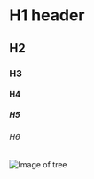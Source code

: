 # H1 header
## H2
### H3
#### H4
##### H5
###### H6

![Image of tree](https://octodex.github.com/images/yogitocat.png)


